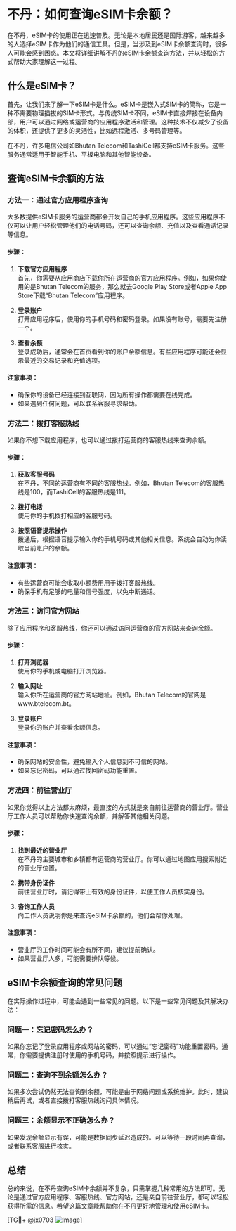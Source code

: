# 不丹：如何查询eSIM卡余额？

在不丹，eSIM卡的使用正在迅速普及。无论是本地居民还是国际游客，越来越多的人选择eSIM卡作为他们的通信工具。但是，当涉及到eSIM卡余额查询时，很多人可能会感到困惑。本文将详细讲解不丹的eSIM卡余额查询方法，并以轻松的方式帮助大家理解这一过程。

## 什么是eSIM卡？

首先，让我们来了解一下eSIM卡是什么。eSIM卡是嵌入式SIM卡的简称，它是一种不需要物理插拔的SIM卡形式。与传统SIM卡不同，eSIM卡直接焊接在设备内部，用户可以通过网络或运营商的应用程序激活和管理。这种技术不仅减少了设备的体积，还提供了更多的灵活性，比如远程激活、多号码管理等。

在不丹，许多电信公司如Bhutan Telecom和TashiCell都支持eSIM卡服务。这些服务通常适用于智能手机、平板电脑和其他智能设备。

## 查询eSIM卡余额的方法

### 方法一：通过官方应用程序查询

大多数提供eSIM卡服务的运营商都会开发自己的手机应用程序。这些应用程序不仅可以让用户轻松管理他们的电话号码，还可以查询余额、充值以及查看通话记录等信息。

#### 步骤：

1. **下载官方应用程序**  
   首先，你需要从应用商店下载你所在运营商的官方应用程序。例如，如果你使用的是Bhutan Telecom的服务，那么就去Google Play Store或者Apple App Store下载“Bhutan Telecom”应用程序。

2. **登录账户**  
   打开应用程序后，使用你的手机号码和密码登录。如果没有账号，需要先注册一个。

3. **查看余额**  
   登录成功后，通常会在首页看到你的账户余额信息。有些应用程序可能还会显示最近的交易记录和充值选项。

#### 注意事项：
- 确保你的设备已经连接到互联网，因为所有操作都需要在线完成。
- 如果遇到任何问题，可以联系客服寻求帮助。

### 方法二：拨打客服热线

如果你不想下载应用程序，也可以通过拨打运营商的客服热线来查询余额。

#### 步骤：

1. **获取客服号码**  
   在不丹，不同的运营商有不同的客服热线。例如，Bhutan Telecom的客服热线是100，而TashiCell的客服热线是111。

2. **拨打电话**  
   使用你的手机拨打相应的客服号码。

3. **按照语音提示操作**  
   拨通后，根据语音提示输入你的手机号码或其他相关信息。系统会自动为你读取当前账户的余额。

#### 注意事项：
- 有些运营商可能会收取小额费用用于拨打客服热线。
- 确保手机有足够的电量和信号强度，以免中断通话。

### 方法三：访问官方网站

除了应用程序和客服热线，你还可以通过访问运营商的官方网站来查询余额。

#### 步骤：

1. **打开浏览器**  
   使用你的手机或电脑打开浏览器。

2. **输入网址**  
   输入你所在运营商的官方网站地址。例如，Bhutan Telecom的官网是www.btelecom.bt。

3. **登录账户**  
   登录你的账户并查看余额信息。

#### 注意事项：
- 确保网站的安全性，避免输入个人信息到不可信的网站。
- 如果忘记密码，可以通过找回密码功能重置。

### 方法四：前往营业厅

如果你觉得以上方法都太麻烦，最直接的方式就是亲自前往运营商的营业厅。营业厅工作人员可以帮助你快速查询余额，并解答其他相关问题。

#### 步骤：

1. **找到最近的营业厅**  
   在不丹的主要城市和乡镇都有运营商的营业厅。你可以通过地图应用搜索附近的营业厅位置。

2. **携带身份证件**  
   前往营业厅时，请记得带上有效的身份证件，以便工作人员核实身份。

3. **咨询工作人员**  
   向工作人员说明你是来查询eSIM卡余额的，他们会帮你处理。

#### 注意事项：
- 营业厅的工作时间可能会有所不同，建议提前确认。
- 如果营业厅人多，可能需要排队等候。

## eSIM卡余额查询的常见问题

在实际操作过程中，可能会遇到一些常见的问题。以下是一些常见问题及其解决办法：

### 问题一：忘记密码怎么办？

如果你忘记了登录应用程序或网站的密码，可以通过“忘记密码”功能重置密码。通常，你需要提供注册时使用的手机号码，并按照提示进行操作。

### 问题二：查询不到余额怎么办？

如果多次尝试仍然无法查询到余额，可能是由于网络问题或系统维护。此时，建议稍后再试，或者直接拨打客服热线询问具体情况。

### 问题三：余额显示不正确怎么办？

如果发现余额显示有误，可能是数据同步延迟造成的。可以等待一段时间再查询，或者联系客服进行核实。

## 总结

总的来说，在不丹查询eSIM卡余额并不复杂，只需掌握几种常用的方法即可。无论是通过官方应用程序、客服热线、官方网站，还是亲自前往营业厅，都可以轻松获得所需的信息。希望这篇文章能帮助你在不丹更好地管理和使用eSIM卡。

[TG💪+ @jx0703 ![Image](https://github.com/user-attachments/assets/dbca1d08-cadb-493c-b0ec-ad6f7a83f270)]